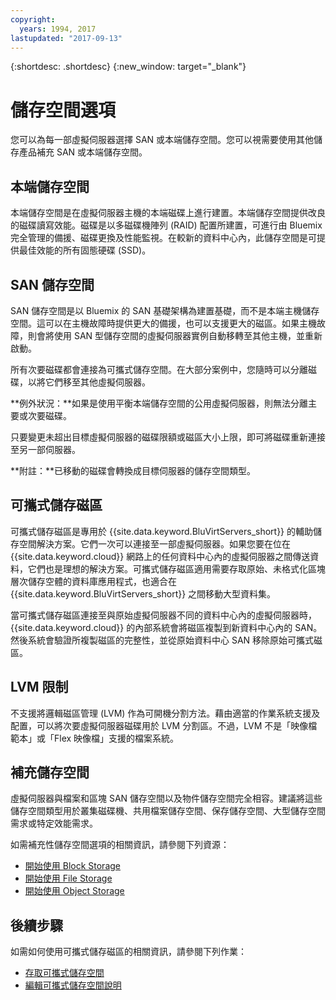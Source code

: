 ```yaml
---
copyright:
  years: 1994, 2017
lastupdated: "2017-09-13"
---
```


{:shortdesc: .shortdesc}
{:new_window: target="_blank"}

# 儲存空間選項

您可以為每一部虛擬伺服器選擇 SAN 或本端儲存空間。您可以視需要使用其他儲存產品補充 SAN 或本端儲存空間。 

## 本端儲存空間

本端儲存空間是在虛擬伺服器主機的本端磁碟上進行建置。本端儲存空間提供改良的磁碟讀寫效能。磁碟是以多磁碟機陣列 (RAID) 配置所建置，可進行由 Bluemix 完全管理的備援、磁碟更換及性能監視。在較新的資料中心內，此儲存空間是可提供最佳效能的所有固態硬碟 (SSD)。 

## SAN 儲存空間
 
SAN 儲存空間是以 Bluemix 的 SAN 基礎架構為建置基礎，而不是本端主機儲存空間。這可以在主機故障時提供更大的備援，也可以支援更大的磁區。如果主機故障，則會將使用 SAN 型儲存空間的虛擬伺服器實例自動移轉至其他主機，並重新啟動。 

所有次要磁碟都會連接為可攜式儲存空間。在大部分案例中，您隨時可以分離磁碟，以將它們移至其他虛擬伺服器。 

**例外狀況：**如果是使用平衡本端儲存空間的公用虛擬伺服器，則無法分離主要或次要磁碟。

只要變更未超出目標虛擬伺服器的磁碟限額或磁區大小上限，即可將磁碟重新連接至另一部伺服器。

**附註：**已移動的磁碟會轉換成目標伺服器的儲存空間類型。

## 可攜式儲存磁區

可攜式儲存磁區是專用於 {{site.data.keyword.BluVirtServers_short}} 的輔助儲存空間解決方案。它們一次可以連接至一部虛擬伺服器。如果您要在位在 {{site.data.keyword.cloud}} 網路上的任何資料中心內的虛擬伺服器之間傳送資料，它們也是理想的解決方案。可攜式儲存磁區適用需要存取原始、未格式化區塊層次儲存空體的資料庫應用程式，也適合在 {{site.data.keyword.BluVirtServers_short}} 之間移動大型資料集。

當可攜式儲存磁區連接至與原始虛擬伺服器不同的資料中心內的虛擬伺服器時，{{site.data.keyword.cloud}} 的內部系統會將磁區複製到新資料中心內的 SAN。然後系統會驗證所複製磁區的完整性，並從原始資料中心 SAN 移除原始可攜式磁區。

## LVM 限制

不支援將邏輯磁區管理 (LVM) 作為可開機分割方法。藉由適當的作業系統支援及配置，可以將次要虛擬伺服器磁碟用於 LVM 分割區。不過，LVM 不是「映像檔範本」或「Flex 映像檔」支援的檔案系統。

## 補充儲存空間

虛擬伺服器與檔案和區塊 SAN 儲存空間以及物件儲存空間完全相容。建議將這些儲存空間類型用於叢集磁碟機、共用檔案儲存空間、保存儲存空間、大型儲存空間需求或特定效能需求。

如需補充性儲存空間選項的相關資訊，請參閱下列資源：

* [開始使用 Block Storage](/docs/infrastructure/BlockStorage/index.html)
* [開始使用 File Storage](/docs/infrastructure/FileStorage/index.html)
* [開始使用 Object Storage](/docs/services/ObjectStorage/index.html)

## 後續步驟
如需如何使用可攜式儲存磁區的相關資訊，請參閱下列作業：
* [存取可攜式儲存空間](../storage/access-portable-storage-screen.html)
* [編輯可攜式儲存空間說明](../storage/edit-description-portable-storage-volume-psv.html)


